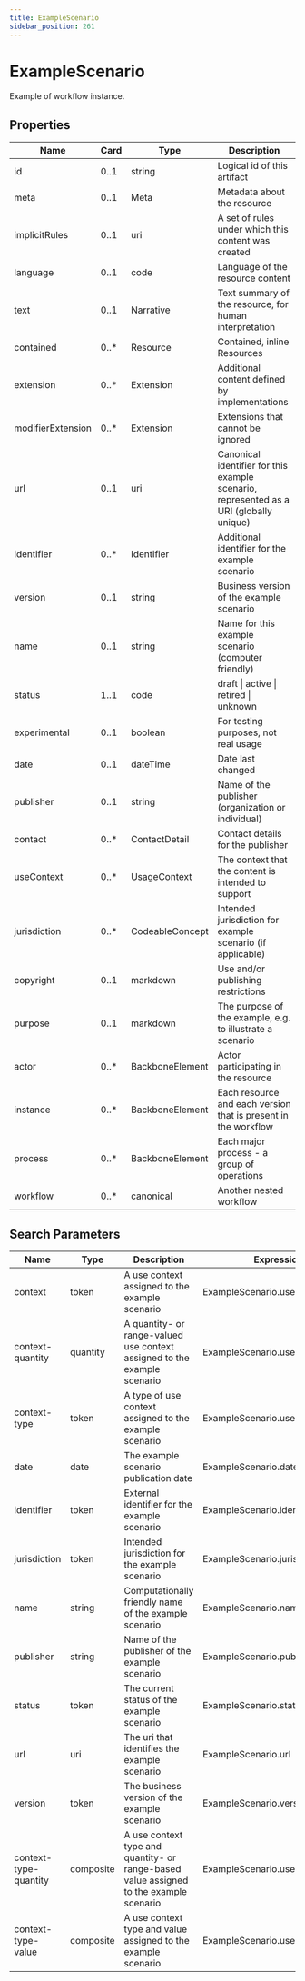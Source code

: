 ```yaml
---
title: ExampleScenario
sidebar_position: 261
---
```


# ExampleScenario

Example of workflow instance.

## Properties

| Name | Card | Type | Description |
| --- | --- | --- | --- |
| id | 0..1 | string | Logical id of this artifact
| meta | 0..1 | Meta | Metadata about the resource
| implicitRules | 0..1 | uri | A set of rules under which this content was created
| language | 0..1 | code | Language of the resource content
| text | 0..1 | Narrative | Text summary of the resource, for human interpretation
| contained | 0..* | Resource | Contained, inline Resources
| extension | 0..* | Extension | Additional content defined by implementations
| modifierExtension | 0..* | Extension | Extensions that cannot be ignored
| url | 0..1 | uri | Canonical identifier for this example scenario, represented as a URI (globally unique)
| identifier | 0..* | Identifier | Additional identifier for the example scenario
| version | 0..1 | string | Business version of the example scenario
| name | 0..1 | string | Name for this example scenario (computer friendly)
| status | 1..1 | code | draft \| active \| retired \| unknown
| experimental | 0..1 | boolean | For testing purposes, not real usage
| date | 0..1 | dateTime | Date last changed
| publisher | 0..1 | string | Name of the publisher (organization or individual)
| contact | 0..* | ContactDetail | Contact details for the publisher
| useContext | 0..* | UsageContext | The context that the content is intended to support
| jurisdiction | 0..* | CodeableConcept | Intended jurisdiction for example scenario (if applicable)
| copyright | 0..1 | markdown | Use and/or publishing restrictions
| purpose | 0..1 | markdown | The purpose of the example, e.g. to illustrate a scenario
| actor | 0..* | BackboneElement | Actor participating in the resource
| instance | 0..* | BackboneElement | Each resource and each version that is present in the workflow
| process | 0..* | BackboneElement | Each major process - a group of operations
| workflow | 0..* | canonical | Another nested workflow

## Search Parameters

| Name | Type | Description | Expression
| --- | --- | --- | --- |
| context | token | A use context assigned to the example scenario | ExampleScenario.useContext.value
| context-quantity | quantity | A quantity- or range-valued use context assigned to the example scenario | ExampleScenario.useContext.value
| context-type | token | A type of use context assigned to the example scenario | ExampleScenario.useContext.code
| date | date | The example scenario publication date | ExampleScenario.date
| identifier | token | External identifier for the example scenario | ExampleScenario.identifier
| jurisdiction | token | Intended jurisdiction for the example scenario | ExampleScenario.jurisdiction
| name | string | Computationally friendly name of the example scenario | ExampleScenario.name
| publisher | string | Name of the publisher of the example scenario | ExampleScenario.publisher
| status | token | The current status of the example scenario | ExampleScenario.status
| url | uri | The uri that identifies the example scenario | ExampleScenario.url
| version | token | The business version of the example scenario | ExampleScenario.version
| context-type-quantity | composite | A use context type and quantity- or range-based value assigned to the example scenario | ExampleScenario.useContext
| context-type-value | composite | A use context type and value assigned to the example scenario | ExampleScenario.useContext

